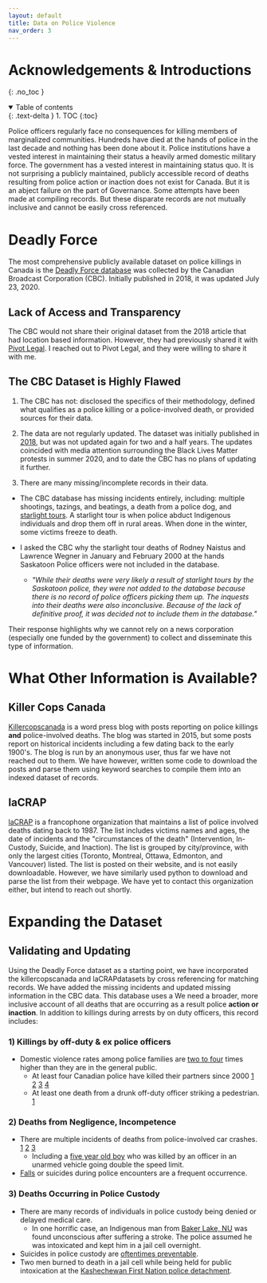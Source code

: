 ```yaml
---
layout: default
title: Data on Police Violence
nav_order: 3
---
```


# Acknowledgements & Introductions
{: .no_toc }

<details open markdown="block">
  <summary>
    Table of contents
  </summary>
  {: .text-delta }
1. TOC
{:toc}
</details>

Police officers regularly face no consequences for killing members of marginalized communities.   Hundreds have died at the hands of police in the last decade and nothing has been done about it.  Police institutions have a vested interest in maintaining their status a heavily armed domestic military force.  The government has a vested interest in maintaining status quo.  It is not surprising a publicly maintained, publicly accessible record of deaths resulting from police action or inaction does not exist for Canada.  But it is an abject failure on the part of Governance.  Some attempts have been made at compiling records.  But these disparate records are not mutually inclusive and cannot be easily cross referenced.

# Deadly Force

The most comprehensive publicly available dataset on police killings in Canada is the [Deadly Force database](https://newsinteractives.cbc.ca/fatalpoliceencounters/) was collected by the Canadian Broadcast Corporation (CBC).  Initially published in 2018, it was updated July 23, 2020.

## Lack of Access and Transparency

The CBC would not share their original dataset from the 2018 article that had location based information.  However, they had previously shared it with [Pivot Legal](https://www.pivotlegal.org/17_years_of_police_violence_in_canada).  I reached out to Pivot Legal, and they were willing to share it with me.


## The CBC Dataset is Highly Flawed

1) The CBC has not: disclosed the specifics of their methodology, defined what qualifies as a police killing or a police-involved death, or provided sources for their data.

2) The data are not regularly updated.  The dataset was initially published in [2018](https://newsinteractives.cbc.ca/longform-custom/deadly-force), but was not updated again for two and a half years. The updates coincided with media attention surrounding the Black Lives Matter protests in summer 2020, and to date the CBC has no plans of updating it further.

3) There are many missing/incomplete records in their data.

* The CBC database has missing incidents entirely, including: multiple shootings, tazings, and beatings, a death from a police dog, and [starlight tours](https://www.canadaland.com/podcast/the-police-4-starlight-tours/).  A starlight tour is when police abduct Indigenous individuals and drop them off in rural areas.  When done in the winter, some victims freeze to death.

* I asked the CBC why the starlight tour deaths of Rodney Naistus and Lawrence Wegner in January and February 2000 at the hands Saskatoon Police officers were not included in the database.
	* *"While their deaths were very likely a result of starlight tours by the Saskatoon police, they were not added to the database because there is no record of police officers picking them up. The inquests into their deaths were also inconclusive. Because of the lack of definitive proof, it was decided not to include them in the database."*

Their response highlights why we cannot rely on a news corporation (especially one funded by the government) to collect and disseminate this type of information.

# What Other Information is Available?

## Killer Cops Canada

[Killercopscanada](https://killercopscanada.wordpress.com/) is a word press blog with posts reporting on police killings **and** police-involved deaths.  The blog was started in 2015, but some posts report on historical incidents including a few dating back to the early 1900's.  The blog is run by an anonymous user, thus far we have not reached out to them.  We have however, written some code to download the posts and parse them using keyword searches to compile them into an indexed dataset of records.


## laCRAP

[laCRAP](https://www.lacrap.org/) is a francophone organization that maintains a list of police involved deaths dating back to 1987.  The list includes victims names and ages, the date of incidents and the "circumstances of the death" (Intervention, In-Custody, Suicide, and Inaction).  The list is grouped by city/province, with only the largest cities (Toronto, Montreal, Ottawa, Edmonton, and Vancouver) listed.  The list is posted on their website, and is not easily downloadable.  However, we have similarly used python to download and parse the list from their webpage.  We have yet to contact this organization either, but intend to reach out shortly.

<!-- 
## Georgia Straight

Yet to be incorporated.
 -->

# Expanding the Dataset

## Validating and Updating

Using the Deadly Force dataset as a starting point, we have incorporated the killercopscanada and laCRAPdatasets by cross referencing for matching records.  We have added the missing incidents and updated missing information in the CBC data.  This database uses a We need a broader, more inclusive account of all deaths that are occurring as a result police **action or inaction**.  In addition to killings during arrests by on duty officers, this record includes: 

### 1) Killings by off-duty & ex police officers
* Domestic violence rates among police families are [two to four](https://www.theatlantic.com/national/archive/2014/09/police-officers-who-hit-their-wives-or-girlfriends/380329/) times higher than they are in the general public.
  * At least four Canadian police have killed their partners since 2000 [1](https://www.thestar.com/news/2007/10/31/wills_found_guilty_of_murdering_mistress.html) [2](https://globalnews.ca/news/7643929/former-b-c-cop-granted-escorted-temporary-absences/) [3](https://www.cbc.ca/news/canada/ex-rcmp-officer-convicted-of-murder-1.305479) [4](https://www.cbc.ca/news/canada/edmonton/former-mountie-found-not-criminally-responsible-in-wife-s-death-1.1304062)
  * At least one death from a drunk off-duty officer striking a pedestrian. [1](https://killercopscanada.wordpress.com/2019/10/31/killer-cop-justin-holz-gets-30-months-for-killing-cody-severight-in-2017/)
  

### 2) Deaths from Negligence, Incompetence
* There are multiple incidents of deaths from police-involved car crashes. [1](https://www.cbc.ca/news/canada/montreal/man-dies-police-custody-puvirnituq-1.4091914) [2](https://barrie.ctvnews.ca/pedestrian-struck-and-killed-by-an-unmarked-opp-vehicle-in-midland-1.5124667?cache=) [3](https://www.bei.gouv.qc.ca/actualites/detail/mise-a-jour-concernant-levenement-survenu-a-mont-laurier-le-13-octobre-lidentite-du-civil-decede.html)
  * Including a [five year old boy](https://killercopscanada.wordpress.com/2018/12/15/killer-cop-patrick-ouellet-gets-8-months-for-killing-five-year-old-nicholas-thorne-belance/) who was killed by an officer in an unarmed vehicle going double the speed limit.
* [Falls](https://en.wikipedia.org/wiki/Death_of_Regis_Korchinski-Paquet) or suicides during police encounters are a frequent occurrence.

### 3) Deaths Occurring in Police Custody
* There are many records of individuals in police custody being denied or delayed medical care.
  * In one horrific case, an Indigenous man from [Baker Lake, NU](https://www.cbc.ca/news/canada/north/paul-kayuryuk-baker-lake-inquest-1.4231300) was found unconscious after suffering a stroke.  The police assumed he was intoxicated and kept him in a jail cell overnight.
* Suicides in police custody are [oftentimes preventable](https://www.theglobeandmail.com/news/politics/womans-death-in-custody-exposes-indigenous-policing-issues/article32694835/).
* Two men burned to death in a jail cell while being held for public intoxication at the [Kashechewan First Nation police detachment](https://www.cbc.ca/news/canada/kashechewan-fire-inquest-calls-for-more-funds-for-police-stations-training-1.819764).


